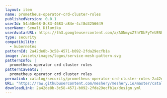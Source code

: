 ```yaml
---
layout: item
name: prometheus-operator-crd-cluster-roles
publishedVersion: 0.0.1
userId: 54a58e68-8c83-4683-a84e-4cf8d3256649
userName: Senali Dilumika
userAvatarURL: https://lh3.googleusercontent.com/a/AGNmyxZ7hYDbFyTeUENk9J_gYTz9lE2aDWynV1ubCGWhGA=s96-c
type: security
compatibility:
  - kubernetes
patternId: 2a42de8b-3c58-4571-b092-2fda29ecfb1a
image: /assets/images/logos/service-mesh-pattern.svg
patternInfo: |
  prometheus operator crd cluster roles
patternCaveats: |
  prometheus operator crd cluster roles
permalink: catalog/security/prometheus-operator-crd-cluster-roles-2a42de8b-3c58-4571-b092-2fda29ecfb1a.html
URL: "https://raw.githubusercontent.com/meshery/meshery.io/master/catalog/2a42de8b-3c58-4571-b092-2fda29ecfb1a/0.0.1/design.yml"
downloadLink: 2a42de8b-3c58-4571-b092-2fda29ecfb1a/design.yml
---
```

